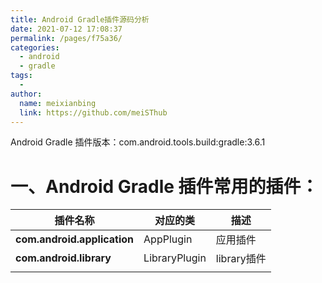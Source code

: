 ```yaml
---
title: Android Gradle插件源码分析
date: 2021-07-12 17:08:37
permalink: /pages/f75a36/
categories:
  - android
  - gradle
tags:
  - 
author: 
  name: meixianbing
  link: https://github.com/meiSThub
---
```







Android Gradle 插件版本：com.android.tools.build:gradle:3.6.1



# 一、Android Gradle 插件常用的插件：



| 插件名称                    | 对应的类      | 描述        |
| --------------------------- | ------------- | ----------- |
| **com.android.application** | AppPlugin     | 应用插件    |
| **com.android.library**     | LibraryPlugin | library插件 |
|                             |               |             |

